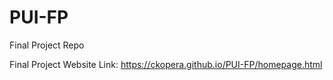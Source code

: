 # PUI-FP
Final Project Repo

Final Project Website Link: https://ckopera.github.io/PUI-FP/homepage.html
